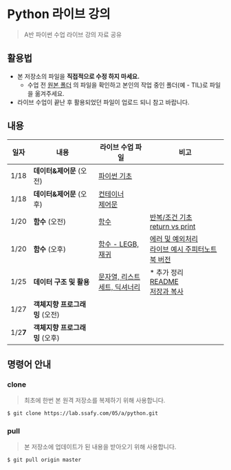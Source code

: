 #  Python 라이브 강의

> A반 파이썬 수업 라이브 강의 자료 공유

## 활용법

* 본 저장소의 파일을 **직접적으로 수정 하지 마세요.**
  * 수업 전 [원본 폴더](./원본) 의 파일을 확인하고 본인의 작업 중인 폴더(예 - TIL)로 파일을 옮겨주세요. 
* 라이브 수업이 끝난 후 활용되었던 파일이 업로드 되니 참고 바랍니다.

## 내용

| 일자     | 내용                           | 라이브 수업 파일                                             | 비고                                                         |
| -------- | ------------------------------ | ------------------------------------------------------------ | ------------------------------------------------------------ |
| 1/18     | **데이터&제어문** (오전)       | [파이썬 기초](./00_python_intro.ipynb)                       |                                                              |
| 1/18     | **데이터&제어문** (오후)       | [컨테이너](./01_data_container.ipynb)<br />[제어문](./02_control_flow.ipynb) |                                                              |
| 1/20     | **함수** (오전)                | [함수](./03_function_I.ipynb)                                | [반복/조건 기초](./0120_extra/기초.ipynb)<br />[return vs print](./0120_extra/print_return.ipynb) |
| 1/20     | **함수** (오후)                | [함수 - LEGB, 재귀](./04_function_II.ipynb)                  | [에러 및 예외처리](./05_error_exception.ipynb)<br />[라이브 예시 주피터노트북 버전](./exception_example/error_exception_example.ipynb) |
| 1/25     | **데이터 구조 및 활용**        | [문자열, 리스트](./06_data_structure_I.ipynb)<br />[세트, 딕셔너리](./07_data_structure_II.ipynb) | * 추가 정리<br />[README](./0125)<br />[저장과 복사](./0125/assingment_and_copy.ipynb) |
| 1/27     | **객체지향 프로그래밍** (오전) |                                                              |                                                              |
| 1/2**7** | **객체지향 프로그래밍** (오후) |                                                              |                                                              |

## 명령어 안내

### clone

> 최초에 한번 본 원격 저장소를 복제하기 위해 사용합니다.

```bash
$ git clone https://lab.ssafy.com/05/a/python.git
```

### pull

> 본 저장소에 업데이트가 된 내용을 받아오기 위해 사용합니다.

```bash
$ git pull origin master
```

